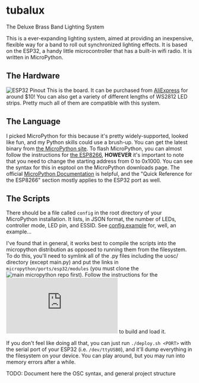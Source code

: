 # tubalux
The Deluxe Brass Band Lighting System

This is a ever-expanding lighting system, aimed at providing an inexpensive, flexible way for a band to roll out synchronized lighting effects. It is based on the ESP32, a handy little microcontroller that has a built-in wifi radio. It is written in MicroPython.

## The Hardware
![ESP32 Pinout](https://ae01.alicdn.com/kf/HTB1v1arsntYBeNjy1Xdq6xXyVXaD.jpg)
This is the board. It can be purchased from [AliExpress](https://www.aliexpress.com/item/Lolin-ESP32-OLED-V2-0-Pro-ESP32-OLED-wemos-pour-Arduino-ESP32-OLED-WiFi-Modules-Bluetooth/32824819112.html) for around $10! You can also get a variety of different lengths of WS2812 LED strips. Pretty much all of them are compatible with this system.

## The Language
I picked MicroPython for this because it's pretty widely-supported, looked like fun, and my Python skills could use a brush-up. You can get the latest binary from [the MicroPython site](https://micropython.org/download/#esp32). To flash MicroPython, you can almost follow the instructions for [the ESP8266](https://docs.micropython.org/en/latest/esp8266/tutorial/intro.html), **HOWEVER** it's important to note that you need to change the starting address from 0 to 0x1000. You can see the syntax for this in esptool on the MicroPython downloads page. The official [MicroPython Documentation](http://docs.micropython.org/en/latest/index.html) is helpful, and the "Quick Reference for the ESP8266" section mostly applies to the ESP32 port as well.

## The Scripts
There should be a file called `config` in the root directory of your MicroPython installation. It lists, in JSON format, the number of LEDs, controller mode, LED pin, and ESSID. See [config.example](https://github.com/Oscillope/tubalux/blob/master/config.example) for, well, an example...

I've found that in general, it works best to compile the scripts into the micropython distribution as opposed to running them from the filesystem. To do this, you'll need to symlink all of the .py files including the uosc/ directory (except main.py) and put the links in `micropython/ports/esp32/modules` (you must clone the ![main micropython repo](https://github.com/micropython/micropython) first). Follow the instructions for the ![ESP32 port](https://github.com/micropython/micropython/blob/master/ports/esp32/README.md) to build and load it.

If you don't feel like doing all that, you can just run `./deploy.sh <PORT>` with the serial port of your ESP32 (i.e. `/dev/ttyUSB0`), and it'll dump everything in the filesystem on your device. You can play around, but you may run into memory errors after a while.

TODO: Document here the OSC syntax, and general project structure
